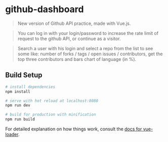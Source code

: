 # github-dashboard

> New version of Github API practice, made with Vue.js. 

> You can log in with your login/password to increase the rate limit of request to the github API, or continue  as a visitor.

> Search a user with his login and select a repo from the list to see some like: number of forks / tags / open issues / contributors, get the top three contributors and bars chart of language (in %).



## Build Setup

``` bash
# install dependencies
npm install

# serve with hot reload at localhost:8080
npm run dev

# build for production with minification
npm run build
```

For detailed explanation on how things work, consult the [docs for vue-loader](http://vuejs.github.io/vue-loader).
